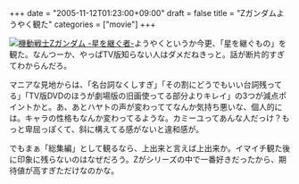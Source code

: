 +++
date = "2005-11-12T01:23:00+09:00"
draft = false
title = "Zガンダムようやく観た"
categories = ["movie"]
+++

<a href="http://www.amazon.co.jp/exec/obidos/ASIN/B0009VHUF8/realbeat-22/ref=nosim/"><img src="http://images-jp.amazon.com/images/P/B0009VHUF8.01._OU09_PE20_SCMZZZZZZZ_.jpg" alt="機動戦士Zガンダム -星を継ぐ者-" border="0" /></a>ようやくというか今更、「星を継ぐもの」を観た。なんつーか、やっぱTV版知らない人はダメだねきっと。話が断片的すぎてわからんだろ。

マニアな見地からは、「名台詞なくしすぎ」「その割にどうでもいい台詞残ってる」「TV版DVDのほうが劇場版の旧画使ってる部分よりキレイ」の3つが減点ポイントかと。あ、あとハヤトの声が変わっててなんか気持ち悪いな、個人的には。キャラの性格もなんか変わってるような。カミーユってあんな人だっけ？もっと卑屈っぽくて、斜に構えてる感がないと違和感が。

でもまぁ「総集編」として観るなら、上出来と言えば上出来か。イマイチ観た後に印象に残らないのはなぜだろう。Zがシリーズの中で一番好きだったから、期待値が高すぎただけなのかな。
